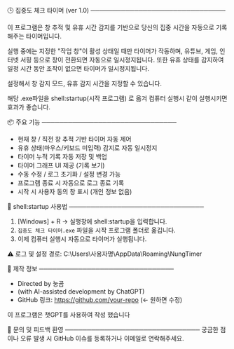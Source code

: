 🕒 집중도 체크 타이머 (ver 1.0)
───────────────────────────────

이 프로그램은 창 추적 및 유휴 시간 감지를 기반으로
당신의 집중 시간을 자동으로 기록해주는 타이머입니다.

실행 중에는 지정한 "작업 창"이 활성 상태일 때만 타이머가 작동하며,
유튜브, 게임, 인터넷 서핑 등으로 창이 전환되면 자동으로 일시정지됩니다.
또한 유휴 상태를 감지하여 일정 시간 동안 조작이 없으면 타이머가 일시정지됩니다.

설정해서 창 감지 모드, 유휴 감지 시간을 지정할 수 있습니다.

해당 .exe파일을 shell:startup(시작 프로그램) 로 옮겨
컴퓨터 실행시 같이 실행시키면 효과가 좋습니다.


📦 주요 기능
───────────────────────────────
- 현재 창 / 직전 창 추적 기반 타이머 자동 제어
- 유휴 상태(마우스/키보드 미입력) 감지로 자동 일시정지
- 타이머 누적 기록 자동 저장 및 백업
- 타이머 그래프 UI 제공 (기록 보기)
- 수동 수정 / 로그 초기화 / 설정 변경 가능
- 프로그램 종료 시 자동으로 로그 종료 기록
- 시작 시 사용자 동의 창 표시 (개인 정보 없음)


📂 shell:startup 사용법
───────────────────────────────
1. [Windows] + R → 실행창에 shell:startup을 입력합니다.
2. `집중도 체크 타이머.exe` 파일을 시작 프로그램 폴더로 옮깁니다.
3. 이제 컴퓨터 실행시 자동으로 타이머가 실행됩니다.

⚠ 로그 및 설정 경로:
C:\Users\사용자명\AppData\Roaming\NungTimer


🧠 제작 정보
───────────────────────────────
- Directed by 눙곰
- (with AI-assisted development by ChatGPT)
- GitHub 링크: https://github.com/your-repo (← 원하면 수정)

이 프로그램은 챗GPT를 사용하여 작성 했습니다

💬 문의 및 피드백 환영
───────────────────────────────
궁금한 점이나 오류 발생 시 GitHub 이슈를 등록하거나 이메일로 연락해주세요.
